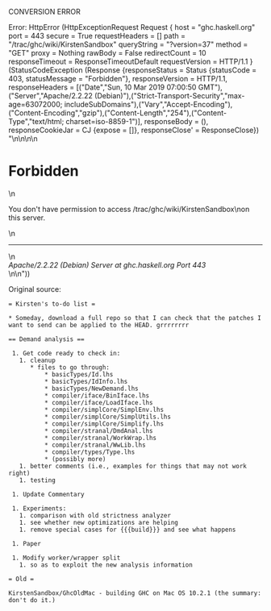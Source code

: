 CONVERSION ERROR

Error: HttpError (HttpExceptionRequest Request {
  host                 = "ghc.haskell.org"
  port                 = 443
  secure               = True
  requestHeaders       = []
  path                 = "/trac/ghc/wiki/KirstenSandbox"
  queryString          = "?version=37"
  method               = "GET"
  proxy                = Nothing
  rawBody              = False
  redirectCount        = 10
  responseTimeout      = ResponseTimeoutDefault
  requestVersion       = HTTP/1.1
}
 (StatusCodeException (Response {responseStatus = Status {statusCode = 403, statusMessage = "Forbidden"}, responseVersion = HTTP/1.1, responseHeaders = [("Date","Sun, 10 Mar 2019 07:00:50 GMT"),("Server","Apache/2.2.22 (Debian)"),("Strict-Transport-Security","max-age=63072000; includeSubDomains"),("Vary","Accept-Encoding"),("Content-Encoding","gzip"),("Content-Length","254"),("Content-Type","text/html; charset=iso-8859-1")], responseBody = (), responseCookieJar = CJ {expose = []}, responseClose' = ResponseClose}) "<!DOCTYPE HTML PUBLIC \"-//IETF//DTD HTML 2.0//EN\">\n<html><head>\n<title>403 Forbidden</title>\n</head><body>\n<h1>Forbidden</h1>\n<p>You don't have permission to access /trac/ghc/wiki/KirstenSandbox\non this server.</p>\n<hr>\n<address>Apache/2.2.22 (Debian) Server at ghc.haskell.org Port 443</address>\n</body></html>\n"))

Original source:

```trac
= Kirsten's to-do list =

* Someday, download a full repo so that I can check that the patches I want to send can be applied to the HEAD. grrrrrrrr

== Demand analysis ==

 1. Get code ready to check in:
   1. cleanup
      * files to go through:
          * basicTypes/Id.lhs
          * basicTypes/IdInfo.lhs
          * basicTypes/NewDemand.lhs
          * compiler/iface/BinIface.lhs
          * compiler/iface/LoadIface.lhs
          * compiler/simplCore/SimplEnv.lhs
          * compiler/simplCore/SimplUtils.lhs
          * compiler/simplCore/Simplify.lhs
          * compiler/stranal/DmdAnal.lhs
          * compiler/stranal/WorkWrap.lhs
          * compiler/stranal/WwLib.lhs
          * compiler/types/Type.lhs
          * (possibly more)
   1. better comments (i.e., examples for things that may not work right)
   1. testing

 1. Update Commentary 

 1. Experiments:
   1. comparison with old strictness analyzer
   1. see whether new optimizations are helping
   1. remove special cases for {{{build}}} and see what happens

 1. Paper

 1. Modify worker/wrapper split
   1. so as to exploit the new analysis information

= Old =

KirstenSandbox/GhcOldMac - building GHC on Mac OS 10.2.1 (the summary: don't do it.)
```
